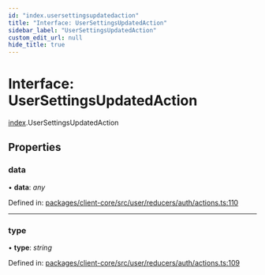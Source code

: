 ```yaml
---
id: "index.usersettingsupdatedaction"
title: "Interface: UserSettingsUpdatedAction"
sidebar_label: "UserSettingsUpdatedAction"
custom_edit_url: null
hide_title: true
---
```


# Interface: UserSettingsUpdatedAction

[index](../modules/index.md).UserSettingsUpdatedAction

## Properties

### data

• **data**: *any*

Defined in: [packages/client-core/src/user/reducers/auth/actions.ts:110](https://github.com/xr3ngine/xr3ngine/blob/716a06460/packages/client-core/src/user/reducers/auth/actions.ts#L110)

___

### type

• **type**: *string*

Defined in: [packages/client-core/src/user/reducers/auth/actions.ts:109](https://github.com/xr3ngine/xr3ngine/blob/716a06460/packages/client-core/src/user/reducers/auth/actions.ts#L109)
